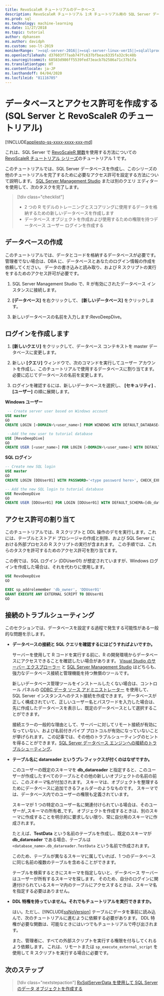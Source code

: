 ```yaml
---
title: RevoScaleR チュートリアルのデータベース
description: RevoScaleR チュートリアル 1:R チュートリアル用の SQL Server データベースを作成する方法。
ms.prod: sql
ms.technology: machine-learning
ms.date: 11/27/2018
ms.topic: tutorial
author: dphansen
ms.author: davidph
ms.custom: seo-lt-2019
monikerRange: '>=sql-server-2016||>=sql-server-linux-ver15||=sqlallproducts-allversions'
ms.openlocfilehash: d37603f77aab747fc637bfbeac6335fa32c9c48b
ms.sourcegitcommit: 68583d986ff5539fed73eacb7b2586a71c37b1fa
ms.translationtype: HT
ms.contentlocale: ja-JP
ms.lasthandoff: 04/04/2020
ms.locfileid: "81116705"
---
```

# <a name="create-a-database-and-permissions-sql-server-and-revoscaler-tutorial"></a>データベースとアクセス許可を作成する (SQL Server と RevoScaleR のチュートリアル)
[!INCLUDE[appliesto-ss-xxxx-xxxx-xxx-md](../../includes/appliesto-ss-xxxx-xxxx-xxx-md.md)]

これは、SQL Server で [RevoScaleR 関数](https://docs.microsoft.com/machine-learning-server/r-reference/revoscaler/revoscaler)を使用する方法についての [RevoScaleR チュートリアル シリーズ](deepdive-data-science-deep-dive-using-the-revoscaler-packages.md)のチュートリアル 1 です。

このチュートリアルでは、SQL Server データベースを作成し、このシリーズの他のチュートリアルを完了するために必要なアクセス許可を設定する方法について説明します。 [SQL Server Management Studio](https://docs.microsoft.com/sql/ssms/download-sql-server-management-studio-ssms) または別のクエリ エディターを使用して、次のタスクを完了します。

> [!div class="checklist"]
> * 2 つの R モデルのトレーニングとスコアリングに使用するデータを格納するための新しいデータベースを作成します
> * データベース オブジェクトを作成および使用するための権限を持つデータベース ユーザー ログインを作成する
  
## <a name="create-the-database"></a>データベースの作成

このチュートリアルでは、データとコードを格納するデータベースが必要です。 管理者でない場合は、DBA に、データベースとあなたのログイン情報の作成を依頼してください。 データの書き込みと読み取り、および R スクリプトの実行をするためのアクセス許可が必要です。

1. SQL Server Management Studio で、R が有効にされたデータベース インスタンスに接続します。

2. **[データベース]** を右クリックして、 **[新しいデータベース]** をクリックします。
  
2. 新しいデータベースの名前を入力します:RevoDeepDive。
  
## <a name="create-a-login"></a>ログインを作成します
  
1. **[新しいクエリ]** をクリックして、データベース コンテキストを master データベースに変更します。
  
2. 新しい **[クエリ]** ウィンドウで、次のコマンドを実行してユーザー アカウントを作成し、このチュートリアルで使用するデータベースに割り当てます。 必要に応じてデータベースの名前を変更します。

3. ログインを確認するには、新しいデータベースを選択し、 **[セキュリティ]** 、 **[ユーザー]** の順に展開します。
  
**Windows ユーザー**
  
```sql
 -- Create server user based on Windows account
USE master
GO
CREATE LOGIN [<DOMAIN>\<user_name>] FROM WINDOWS WITH DEFAULT_DATABASE=[RevoDeepDive]

 --Add the new user to tutorial database
USE [RevoDeepDive]
GO
CREATE USER [<user_name>] FOR LOGIN [<DOMAIN>\<user_name>] WITH DEFAULT_SCHEMA=[db_datareader]
```

**SQL ログイン**

```sql
-- Create new SQL login
USE master
GO
CREATE LOGIN [DDUser01] WITH PASSWORD='<type password here>', CHECK_EXPIRATION=OFF, CHECK_POLICY=OFF;

-- Add the new SQL login to tutorial database
USE RevoDeepDive
GO
CREATE USER [DDUser01] FOR LOGIN [DDUser01] WITH DEFAULT_SCHEMA=[db_datareader]
```

## <a name="assign-permissions"></a>アクセス許可の割り当て

このチュートリアルでは、R スクリプトと DDL 操作のデモを実行します。これには、テーブルとストアド プロシージャの作成と削除、および SQL Server における外部プロセスの R スクリプトの実行が含まれます。 この手順では、これらのタスクを許可するためのアクセス許可を割り当てます。

この例では、SQL ログイン (DDUser01) が想定されていますが、Windows ログインを作成した場合は、それを代わりに使用します。

```sql
USE RevoDeepDive
GO

EXEC sp_addrolemember 'db_owner', 'DDUser01'
GRANT EXECUTE ANY EXTERNAL SCRIPT TO DDUser01
GO
```

## <a name="troubleshoot-connections"></a>接続のトラブルシューティング

このセクションでは、データベースを設定する過程で発生する可能性がある一般的な問題を示します。

- **データベースの接続と SQL クエリを確認するにはどうすればよいですか。**
  
    サーバーを使用して R コードを実行する前に、R の開発環境からデータベースにアクセスできることを確認したい場合があります。 [Visual Studio のサーバー エクスプローラー](https://docs.microsoft.com/previous-versions/x603htbk(v=vs.140)) と [SQL Server Management Studio](../../ssms/download-sql-server-management-studio-ssms.md) はどちらも、強力なデータベース接続と管理機能を持つ無償のツールです。
  
    新しいデータベース管理ツールをインストールしたくない場合は、コントロール パネルの [ODBC データ ソース アドミニストレーター](https://docs.microsoft.com/sql/odbc/admin/odbc-data-source-administrator?view=sql-server-2017) を使用して、SQL Server インスタンスへのテスト接続を作成できます。 データベースが正しく構成されていて、正しいユーザー名とパスワードを入力した場合は、先に作成したデータベースを表示し、既定のデータベースとして選択することができます。
  
    接続エラーの一般的な理由として、サーバーに対してリモート接続が有効になっていない、および名前付きパイプ プロトコルが有効になっていないことが挙げられます。 この記事では、その他のトラブルシューティングのヒントを得ることができます。[SQL Server データベース エンジンへの接続のトラブルシューティング](https://docs.microsoft.com/sql/database-engine/configure-windows/troubleshoot-connecting-to-the-sql-server-database-engine)。
  
- **テーブル名に datareader というプレフィックスが付くのはなぜですか。**
  
    このユーザーの既定のスキーマを **db_datareader** と指定すると、このユーザーが作成したすべてのテーブルとその他の新しいオブジェクトの名前の前に、この*スキーマ*名が付加されます。 スキーマは、オブジェクトを整理するためにデータベースに追加できるフォルダーのようなものです。 スキーマでは、データベース内でのユーザーの権限も定義されています。
  
    スキーマが 1 つの特定のユーザー名に関連付けられている場合は、そのユーザーが_スキーマの所有者_です。 オブジェクトを作成するときは、別のスキーマに作成することを明示的に要求しない限り、常に自分用のスキーマに作成されます。
  
    たとえば、**TestData** という名前のテーブルを作成し、既定のスキーマが **db_datareader** である場合、テーブルは `<database_name>.db_datareader.TestData` という名前で作成されます。
  
    このため、テーブルが異なるスキーマに属していれば、1 つのデータベースに同じ名前の複数のテーブルを含めることができます。
   
    テーブルを検索するときにスキーマを指定しないと、データベース サーバーはユーザーが所有するスキーマを探します。 そのため、自分のログインに関連付けられているスキーマ内のテーブルにアクセスするときは、スキーマ名を指定する必要はありません。
  
- **DDL 特権を持っていません。それでもチュートリアルを実行できますか。**
  
    はい。ただし、[!INCLUDE[ssNoVersion](../../includes/ssnoversion-md.md)] テーブルにデータを事前に読み込んで、次のチュートリアルに進むように依頼する必要があります。 DDL 特権が必要な関数は、可能なときにはいつでもチュートリアルで呼び出されます。

    また、管理者に、すべての外部スクリプトを実行する権限を付与してくれるよう依頼します。 これは、リモートまたは `sp_execute_external_script` を使用して R スクリプトを実行する場合に必要です。

## <a name="next-steps"></a>次のステップ

> [!div class="nextstepaction"]
> [RxSqlServerData を使用して SQL Server のデータ オブジェクトを作成する](../../machine-learning/tutorials/deepdive-create-sql-server-data-objects-using-rxsqlserverdata.md)